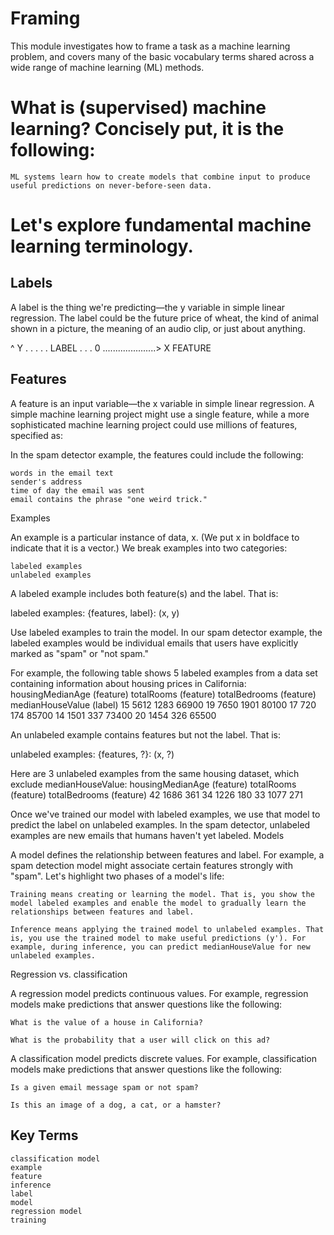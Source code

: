 # Framing
  This module investigates how to frame a task as a machine learning problem, and covers many of the basic vocabulary terms shared across a wide range of machine learning (ML) methods.

  
# What is (supervised) machine learning? Concisely put, it is the following:

    ML systems learn how to create models that combine input to produce useful predictions on never-before-seen data.

# Let's explore fundamental machine learning terminology.

## Labels
A label is the thing we're predicting—the y variable in simple linear regression. The label could be the future price of wheat, the kind of animal shown in a picture, the meaning of an audio clip, or just about anything.

 ^ Y
 .
 .
 .
 .
 . LABEL
 .
 .
 .
 0 .....................> X
       FEATURE

## Features
A feature is an input variable—the x variable in simple linear regression. A simple machine learning project might use a single feature, while a more sophisticated machine learning project could use millions of features, specified as:

In the spam detector example, the features could include the following:
   
    words in the email text
    sender's address
    time of day the email was sent
    email contains the phrase "one weird trick."

Examples

An example is a particular instance of data, x. (We put x in boldface to indicate that it is a vector.) We break examples into two categories:

    labeled examples
    unlabeled examples

A labeled example includes both feature(s) and the label. That is:

  labeled examples: {features, label}: (x, y)

Use labeled examples to train the model. In our spam detector example, the labeled examples would be individual emails that users have explicitly marked as "spam" or "not spam."

For example, the following table shows 5 labeled examples from a data set containing information about housing prices in California:
housingMedianAge
(feature) 	totalRooms
(feature) 	totalBedrooms
(feature) 	medianHouseValue
(label)
15 	5612 	1283 	66900
19 	7650 	1901 	80100
17 	720 	174 	85700
14 	1501 	337 	73400
20 	1454 	326 	65500

An unlabeled example contains features but not the label. That is:

  unlabeled examples: {features, ?}: (x, ?)

Here are 3 unlabeled examples from the same housing dataset, which exclude medianHouseValue:
housingMedianAge
(feature) 	totalRooms
(feature) 	totalBedrooms
(feature)
42 	1686 	361
34 	1226 	180
33 	1077 	271

Once we've trained our model with labeled examples, we use that model to predict the label on unlabeled examples. In the spam detector, unlabeled examples are new emails that humans haven't yet labeled.
Models

A model defines the relationship between features and label. For example, a spam detection model might associate certain features strongly with "spam". Let's highlight two phases of a model's life:

    Training means creating or learning the model. That is, you show the model labeled examples and enable the model to gradually learn the relationships between features and label.

    Inference means applying the trained model to unlabeled examples. That is, you use the trained model to make useful predictions (y'). For example, during inference, you can predict medianHouseValue for new unlabeled examples.

Regression vs. classification

A regression model predicts continuous values. For example, regression models make predictions that answer questions like the following:

    What is the value of a house in California?

    What is the probability that a user will click on this ad?

A classification model predicts discrete values. For example, classification models make predictions that answer questions like the following:

    Is a given email message spam or not spam?

    Is this an image of a dog, a cat, or a hamster?

## Key Terms

    classification model
    example
    feature
    inference
    label
    model
    regression model	
    training 